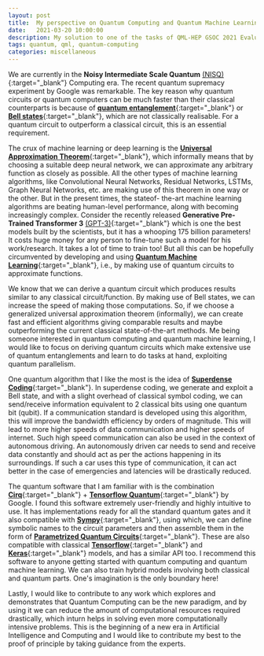 ```yaml
---
layout: post
title:  My perspective on Quantum Computing and Quantum Machine Learning
date:   2021-03-20 10:00:00
description: My solution to one of the tasks of QML-HEP GSOC 2021 Evaluation Tasks
tags: quantum, qml, quantum-computing
categories: miscellaneous
---
```

We are currently in the **Noisy Intermediate Scale Quantum** [(NISQ)](https://en.wikipedia.org/wiki/Noisy_intermediate-scale_quantum_era){:target="_blank"} Computing
era. The recent quantum supremacy experiment by Google was remarkable.
The key reason why quantum circuits or quantum computers can be much
faster than their classical counterparts is because of [**quantum entanglement**](https://en.wikipedia.org/wiki/Quantum_entanglement){:target="_blank"}
or [**Bell states**](https://en.wikipedia.org/wiki/Bell_state){:target="_blank"}, which are not classically realisable. For a quantum circuit to
outperform a classical circuit, this is an essential requirement.  

The crux of machine learning or deep learning is the [**Universal Approximation Theorem**](https://en.wikipedia.org/wiki/Universal_approximation_theorem){:target="_blank"}, which informally means that by choosing a suitable deep neural
network, we can approximate any arbitrary function as closely as possible. All
the other types of machine learning algorithms, like Convolutional Neural
Networks, Residual Networks, LSTMs, Graph Neural Networks, etc. are making
use of this theorem in one way or the other. But in the present times, the stateof-
the-art machine learning algorithms are beating human-level performance,
along with becoming increasingly complex. Consider the recently released
**Generative Pre-Trained Transformer 3** [(GPT-3)](https://en.wikipedia.org/wiki/GPT-3){:target="_blank"} which is one the best models
built by the scientists, but it has a whooping 175 billion parameters! It costs
huge money for any person to fine-tune such a model for his work/research. It
takes a lot of time to train too! But all this can be hopefully circumvented by
developing and using [**Quantum Machine Learning**](https://en.wikipedia.org/wiki/Quantum_machine_learning){:target="_blank"}, i.e., by making use of
quantum circuits to approximate functions.  

We know that we can derive a quantum circuit which produces results similar to
any classical circuit/function. By making use of Bell states, we can increase the
speed of making those computations. So, if we choose a generalized universal
approximation theorem (informally), we can create fast and efficient algorithms
giving comparable results and maybe outperforming the current classical
state-of-the-art methods. Me being someone interested in quantum computing
and quantum machine learning, I would like to focus on deriving quantum
circuits which make extensive use of quantum entanglements and learn to do
tasks at hand, exploiting quantum parallelism.  

One quantum algorithm that I like the most is the idea of [**Superdense Coding**](https://en.wikipedia.org/wiki/Superdense_coding){:target="_blank"}.
In superdense coding, we generate and exploit a Bell state, and with a slight
overhead of classical symbol coding, we can send/receive information
equivalent to 2 classical bits using one quantum bit (qubit). If a communication
standard is developed using this algorithm, this will improve the bandwidth efficiency by orders of magnitude. This will lead to more higher speeds of data communication and higher speeds of internet. Such high speed communication can also be used in the context of autonomous driving. An autonomously
driven car needs to send and receive data constantly and should act as per the
actions happening in its surroundings. If such a car uses this type of
communication, it can act better in the case of emergencies and latencies will
be drastically reduced.  

The quantum software that I am familiar with is the combination [**Cirq**](https://quantumai.google/cirq){:target="_blank"} +
[**Tensorflow Quantum**](https://www.tensorflow.org/quantum){:target="_blank"} by Google. I found this software extremely user-friendly
and highly intuitive to use. It has implementations ready for all the standard
quantum gates and it also compatible with [**Sympy**](https://en.wikipedia.org/wiki/SymPy){:target="_blank"}, using which, we can define
symbolic names to the circuit parameters and then assemble them in the form
of [**Parametrized Quantum Circuits**](https://www.tensorflow.org/quantum/tutorials/hello_many_worlds){:target="_blank"}. These are also compatible with classical
[**Tensorflow**](https://www.tensorflow.org/){:target="_blank"} and [**Keras**](https://keras.io/){:target="_blank"} models, and has a similar API too. I recommend this
software to anyone getting started with quantum computing and quantum
machine learning. We can also train hybrid models involving both classical and
quantum parts. One's imagination is the only boundary here!  

Lastly, I would like to contribute to any work which explores and demonstrates
that Quantum Computing can be the new paradigm, and by using it we can
reduce the amount of computational resources required drastically, which inturn
helps in solving even more computationally intensive problems. This is the
beginning of a new era in Artificial Intelligence and Computing and I would like
to contribute my best to the proof of principle by taking guidance from the
experts.